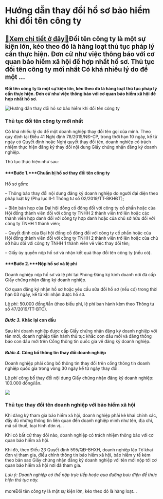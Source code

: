 Hướng dẫn thay đổi hồ sơ bảo hiểm khi đổi tên công ty
=====================================================

[:gift:Xem chi tiết ở đây:gift:](https://hddtvn.com/huong-dan-thay-doi-ho-so-bao-hiem-khi-doi-ten-cong-ty/)Đổi tên công ty là một sự kiện lớn, kéo theo đó là hàng loạt thủ tục pháp lý cần thực hiện. Đơn cử như việc thông báo với cơ quan bảo hiểm xã hội để hợp nhất hồ sơ. Thủ tục đổi tên công ty mới nhất Có khá nhiều lý do để một …
---------------------------------------------------------------------------------------------------------------------------------------------------------------------------------------------------------------------------------

**Đổi tên công ty là một sự kiện lớn, kéo theo đó là hàng loạt thủ tục pháp lý cần thực hiện. Đơn cử như việc thông báo với cơ quan bảo hiểm xã hội để hợp nhất hồ sơ.**


![Hướng dẫn thay đổi hồ sơ bảo hiểm khi đổi tên công ty](https://hddtvn.com/wp-content/uploads/2021/01/giant-building-with-sun_1127-400-1.jpg)


### **Thủ tục đổi tên công ty mới nhất**


Có khá nhiều lý do để một doanh nghiệp thay đổi tên gọi của mình. Theo quy định tại Điều 41 Nghị định 78/2015/NĐ-CP, trong thời hạn 10 ngày, kể từ ngày có Quyết định hoặc Nghị quyết thay đổi tên, doanh nghiệp có trách nhiệm thực hiện đăng ký thay đổi nội dung Giấy chứng nhận đăng ký doanh nghiệp.


Thủ tục thực hiện như sau:


#### ***Bước 1.***Chuẩn bị hồ sơ thay đổi tên công ty


Hồ sơ gồm:


– Thông báo thay đổi nội dung đăng ký doanh nghiệp do người đại diện theo pháp luật ký (Phụ lục II-1 Thông tư số 02/2019/TT-BKHĐT);


– Biên bản họp của Đại hội đồng cổ đông đối với công ty cổ phần hoặc của Hội đồng thành viên đối với công ty TNHH 2 thành viên trở lên hoặc các thành viên hợp danh đối với công ty hợp danh hoặc của chủ sở hữu đối với công ty TNHH 1 thành viên;


– Quyết định của Đại hội đồng cổ đông đối với công ty cổ phần hoặc của Hội đồng thành viên đối với công ty TNHH 2 thành viên trở lên hoặc của chủ sở hữu đối với công ty TNHH 1 thành viên về việc thay đổi tên;


– Giấy ủy quyền nộp hồ sơ và nhận kết quả thay đổi tên công ty (nếu có).


#### ***Bước 2.***Nộp hồ sơ và lệ phí


Doanh nghiệp nộp hồ sơ và lệ phí tại Phòng Đăng ký kinh doanh nơi đã cấp Giấy chứng nhận đăng ký doanh nghiệp.


Cơ quan đăng ký nhận hồ sơ hoặc yêu cầu sửa đổi hồ sơ (nếu có) trong thời hạn 03 ngày, kể từ khi nhận được hồ sơ.


Lệ phí: 50.000 đồng/lần (theo biểu phí, lệ phí ban hành kèm theo Thông tư số 47/2019/TT-BTC).


#### ***Bước 3.*** Khắc lại con dấu


Sau khi doanh nghiệp được cấp Giấy chứng nhận đăng ký doanh nghiệp với tên mới, doanh nghiệp tiến hành thủ tục khắc con dấu mới và đăng thông báo con dấu mới trên Cổng thông tin quốc gia về đăng ký doanh nghiệp.


#### ***Bước 4.*** Công bố thông tin thay đổi doanh nghiệp


Doanh nghiệp phải công bố thông tin thay đổi trên cổng thông tin doanh nghiệp quốc gia trong vòng 30 ngày kể từ ngày thay đổi.


Lệ phí công bố thay đổi nội dung Giấy chứng nhận đăng ký doanh nghiệp: 100.000 đồng/lần.


![](https://hddtvn.com/wp-content/uploads/2021/01/close-up-statistics-with-employees-background_1098-2920.jpg)


### **Thủ tục thay đổi tên doanh nghiệp với bảo hiểm xã hội**


Khi đăng ký tham gia bảo hiểm xã hội, doanh nghiệp phải kê khai chính xác, đầy đủ những thông tin liên quan đến doanh nghiệp mình như tên, địa chỉ, mã số thuế, loại hình đơn vị…


Khi có bất cứ thay đổi nào, doanh nghiệp có trách nhiệm thông báo với cơ quan bảo hiểm xã hội.


Khi đó, theo Điều 23 Quyết định 595/QĐ-BHXH, doanh nghiệp lập Tờ khai đơn vị tham gia, điều chỉnh thông tin bảo hiểm xã hội, bảo hiểm y tế kèm theo bản sao Giấy chứng nhận đăng ký doanh nghiệp với tên mới nộp tới cơ quan bảo hiểm xã hội nơi đã tham gia.


*Lưu ý: Doanh nghiệp có thể nộp trực tiếp hoặc qua đường bưu điện để thực hiện thủ tục này.*


#### 


moreĐổi tên công ty là một sự kiện lớn, kéo theo đó là hàng loạt…

